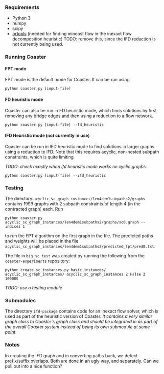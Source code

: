 ### Requirements

* Python 3
* numpy
* scipy
* [ortools](https://developers.google.com/optimization) (needed for finding mincost flow in the inexact flow decomposition
    heuristic) TODO: remove this, since the IFD reduction is not currently
	being used.

### Running Coaster

#### FPT mode

FPT mode is the default mode for Coaster. It can be run using

```
python coaster.py [input-file]
```

#### FD heuristic mode

Coaster can also be run in FD heuristic mode, which finds solutions by first
removing any bridge edges and then using a reduction to a flow network.

```
python coaster.py [input-file] --fd_heuristic
```

#### IFD Heuristic mode (not currently in use)

Coaster can be run in IFD heuristic mode to find solutions in larger graphs using a reduction to IFD.
Note that this requires acyclic, non-nested subpath constraints, which is quite limiting.

*TODO: check exactly when ifd heuristic mode works on cyclic graphs.*

```
python coaster.py [input-file] --ifd_heuristic
```


### Testing

The directory `acyclic_sc_graph_instances/len4dem1subpaths2/graphs` contains
1999 graphs with 2 subpath constraints of length 4 (in the contracted graph)
each. Run

```
python coaster.py acyclic_sc_graph_instances/len4dem1subpaths2/graphs/sc0.graph --indices 1
```

to run the FPT algorithm on the first graph in the file. The predicted paths
and weights will be placed in the file
`acyclic_sc_graph_instances/len4dem1subpaths2/predicted_fpt/pred0.txt`.

The file in `big_sc_test` was created by running the following from the `coaster-experiments`
repository:

```
python create_sc_instances.py basic_instances/ acyclic_sc_graph_instances/ acyclic_sc_graph_instances 2 False 2 100000
```

*TODO: use a testing module*

### Submodules

The directory `ifd-package` contains code for an inexact flow solver, which is
used as part of the heuristic version of Coaster. *It contains a very similar
graph class to Coaster's graph class and should be integrated in as part of the
overall Coaster system instead of being its own submodule at some point.*

### Notes

In creating the IFD graph and in converting paths back, we detect prefix/suffix
overlaps. Both are done in an ugly way, and separately. Can we pull out into a
nice function?
